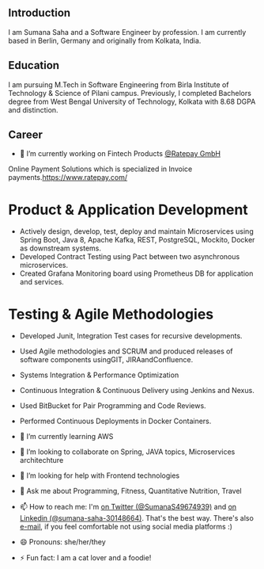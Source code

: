 <!-- **sumanas27/sumanas27** is a ✨ _special_ ✨ repository because its `README.md` (this file) appears on your GitHub profile. -->

## Introduction
I am Sumana Saha and a Software Engineer by profession. I am currently based in Berlin, Germany and originally from Kolkata, India.

## Education
I am pursuing M.Tech in Software Engineering from Birla Institute of Technology & Science of Pilani campus. Previously, I completed Bachelors degree from West Bengal University of Technology, Kolkata with 8.68 DGPA and distinction.

## Career
- 🔭 I’m currently working on Fintech Products [@Ratepay GmbH](https://www.ratepay.com/)

Online Payment Solutions which is specialized in Invoice payments.https://www.ratepay.com/
# Product & Application Development
- Actively design, develop, test, deploy and maintain Microservices using Spring Boot, Java 8, Apache Kafka, REST, PostgreSQL, Mockito, Docker as downstream systems. 
- Developed Contract Testing using Pact between two asynchronous microservices. 
- Created Grafana Monitoring board using Prometheus DB for application and services.
# Testing & Agile Methodologies
- Developed Junit, Integration Test cases for recursive developments.
- Used Agile methodologies and SCRUM and produced releases of software components usingGIT, JIRAandConfluence.
- Systems Integration & Performance Optimization
- Continuous Integration & Continuous Delivery using Jenkins and Nexus. 
- Used BitBucket for Pair Programming and Code Reviews.
- Performed Continuous Deployments in Docker Containers.

- 🌱 I’m currently learning AWS
- 👯 I’m looking to collaborate on Spring, JAVA topics, Microservices architechture
- 🤔 I’m looking for help with Frontend technologies
- 💬 Ask me about Programming, Fitness, Quantitative Nutrition, Travel
- 📫 How to reach me: I'm [on Twitter (@SumanaS49674939)](https://twitter.com/SumanaS49674939) and [on Linkedin (@sumana-saha-30148664)](https://www.linkedin.com/in/sumana-saha-30148664/). That's the best way. There's also [e-mail](mailto:sumanas27@gmail.com), if you feel comfortable not using social media platforms :)
- 😄 Pronouns: she/her/they
- ⚡ Fun fact: I am a cat lover and a foodie!


